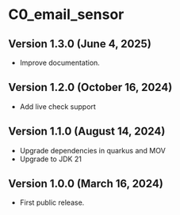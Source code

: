 # C0_email_sensor


## Version 1.3.0 (June 4, 2025)

- Improve documentation.


## Version 1.2.0 (October 16, 2024)

 - Add live check support


## Version 1.1.0 (August 14, 2024)

 - Upgrade dependencies in quarkus and MOV
 - Upgrade to JDK 21


## Version 1.0.0 (March 16, 2024)

 - First public release.